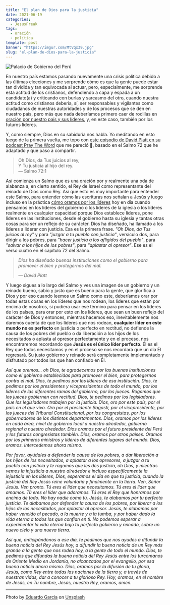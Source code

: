 ```yaml
---
title: "El plan de Dios para la justicia"
date: 2021-06-19
categories:
  - JesusFreak
tags:
  - oración
  - política
template: post
banner: "https://imgur.com/MtVqx39.jpg"
slug: "el-plan-de-dios-para-la-justicia"
---
```


![Palacio de Gobierno del Perú](https://imgur.com/MtVqx39.jpg)

En nuestro país estamos pasando nuevamente una crisis política debido a las últimas elecciones y me sorprende cómo es que la gente puede estar tan dividida y tan equivocada al actuar, pero, especialmente, me sorprende esta actitud de los cristianos, defendiendo a capa y espada a un candidato(a) y criticando con burlas y sarcasmo del otro, cuando nuestra actitud como cristianos debería, sí, ser responsables y vigilantes como ciudadanos de nuestras autoridades y de los procesos que se den en nuestro país, pero más que nada deberíamos primero caer de rodillas en [oración por nuestro país y sus líderes](/como-orar-por-nuestros-lideres-politicos), y, en este caso, también por los futuros líderes.

Y, como siempre, Dios en su sabiduría nos habla. Yo meditando en esto luego de la primera vuelta, me topo con [este episodio de David Platt en su podcast Pray The Word](https://radical.net/podcast/1381-gods-plan-for-justice-psalm-721/) que me pareció 🤯, basado en el Salmo 72 que he adaptado y que paso a compartir.

> Oh Dios, da Tus juicios al rey, <br>
> Y Tu justicia al hijo del rey. <br>
> — Salmo 72:1

Así comienza un Salmo que es una oración por y realmente una oda de alabanza a, en cierto sentido, el Rey de Israel como representante del reinado de Dios como Rey. Así que esto es muy importante para entender este Salmo, para entender cómo las escrituras nos señalan a Jesús y luego incluso en la práctica [cómo oramos por los líderes](/como-orar-por-nuestros-lideres-politicos) hoy en día cuando pensamos en los líderes del gobierno o los líderes de la iglesia o los líderes realmente en cualquier capacidad porque Dios establece líderes, pone líderes en las instituciones, desde el gobierno hasta su iglesia y tantas otras cosas para ser un reflejo de su carácter. Dios ha diseñado, ha llamado a los líderes a liderar con justicia. Esa es la primera frase. *"Oh Dios, da Tus juicios al rey"* y para *"juzgar a tu pueblo con justicia"*, versículo dos, para dirigir a los pobres, para *"hacer justicia a los afligidos del pueblo"*, para *"salvar a los hijos de los pobres"*, para *"aplastar al opresor"*. Ese es el verso cuatro en el capítulo 72 del Salmo.

<blockquote><cite>
Dios ha diseñado buenas instituciones como el gobierno para promover el bien y protegernos del mal.

— David Platt
</cite></blockquote> 


Y luego sigues a lo largo del Salmo y ves una imagen de un gobierno y un reinado bueno, sabio y justo que es bueno para la gente, que glorifica a Dios y por eso cuando leemos un Salmo como este, deberíamos orar por todas estas cosas en los líderes que nos rodean, los líderes que están por encima de nosotros, si pudiera usar ese término para pensar en los líderes de los países, para orar por esto en los líderes, que sean un buen reflejo del carácter de Dios y entonces, mientras hacemos eso, inevitablemente nos daremos cuenta de que los líderes que nos rodean, **cualquier líder en este mundo no es perfecto** en justicia o perfecto en rectitud, no defiende la causa de los pobres del pueblo o da liberación a los hijos de los necesitados o aplasta al opresor perfectamente y en el proceso, nos encontraremos recordando que **Jesús es el único líder perfecto**. Él es el Rey que todos necesitamos y en el proceso se nos recordará que un día Él regresará. Su justo gobierno y reinado será completamente implementado y disfrutado por todos los que han confiado en Él.

*Así que oremos... oh Dios, te agradecemos por las buenas instituciones como el gobierno establecidas para promover el bien, para protegernos contra el mal. Dios, te pedimos por los líderes de esa institución. Dios, te pedimos por los presidentes y vicepresidentes de todo el mundo, por los líderes de las diferentes ramas del gobierno, por los jueces. Rogamos que los jueces gobiernen con rectitud. Dios, te pedimos por los legisladores. Que los legisladores trabajen por la justicia. Dios, oro por este país, por el país en el que vivo. Oro por el presidente Sagasti, por el vicepresidente, por los jueces del Tribunal Constitucional, por los congresistas, por los gobernadores de los distintos departamentos. Dios, oramos por los líderes en cada área, nivel de gobierno local a nuestro alrededor, gobierno regional a nuestro alrededor. Dios oramos por el futuro presidente del Perú y los futuros congresistas también. Dios, oramos por otros países. Oramos por los primeros ministros y líderes de diferentes lugares del mundo. Dios, oramos. Intercedemos ahora mismo.*

*Por favor, ayúdales a defender la causa de los pobres, a dar liberación a los hijos de los necesitados, a aplastar a los opresores, a juzgar a tu pueblo con justicia y te rogamos que les des justicia, oh Dios, y mientras vemos la injusticia a nuestro alrededor e incluso específicamente la injusticia en los líderes, Dios, esperamos el día en que tu justicia, cuando la justicia del Rey Jesús reine voluntaria y finalmente en la tierra. Ven, Señor Jesús. Ven pronto. Tú eres el líder que necesitamos. Tú eres el líder que amamos. Tú eres el líder que adoramos. Tú eres el Rey que honramos por encima de todo. No hay nadie como tú. Jesús, te alabamos por tu perfecta justicia. Te alabamos por defender la causa de los pobres, por liberar a los hijos de los necesitados, por aplastar al opresor. Jesús, te alabamos por haber vencido al pecado, a la muerte y a la tumba, y por haber dado la vida eterna a todos los que confían en ti. No podemos esperar a experimentar la vida eterna bajo tu perfecto gobierno y reinado, sobre un nuevo cielo y una nueva tierra.*

*Así que, anticipándonos a ese día, te pedimos que nos ayudes a difundir la buena noticia del Rey Jesús hoy, a difundir la buena noticia de un Rey más grande a la gente que nos rodea hoy, a la gente de todo el mundo. Dios, te pedimos que difundas la buena noticia del Rey Jesús entre los turcomanos de Oriente Medio en Jordania, no alcanzados por el evangelio, por esa buena noticia ahora mismo. Dios, oramos por la difusión de tu gloria, Jesús, como Rey entre todas las naciones de la tierra y, a través de nuestras vidas, dar a conocer a tu glorioso Rey. Hoy, oramos, en el nombre de Jesús, en Tu nombre, Jesús, nuestro Rey, oramos, amén.*

---

Photo by <a href="https://unsplash.com/@eduardoxxvlll?utm_source=unsplash&utm_medium=referral&utm_content=creditCopyText">Eduardo Garcia</a> on <a href="https://unsplash.com/s/photos/peru?utm_source=unsplash&utm_medium=referral&utm_content=creditCopyText">Unsplash</a>
  

